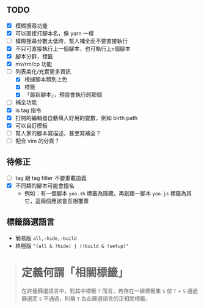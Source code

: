 
## TODO ##
- [x] 模糊搜尋功能
- [x] 可以直接打腳本名，像 yarn 一樣
- [ ] 模糊搜尋分數太低時，幫人補全而不要直接執行
- [x] 不只可直接執行上一個腳本，也可執行上`n`個腳本
- [x] 腳本分群，標籤
- [x] mv/rm/cp 功能
- [ ] 列表美化/充實更多資訊
    - [x] 根據腳本類別上色
    - [x] 標籤
    - [x] 「最新腳本」，預設會執行的那個
- [ ] 補全功能
- [x] is tag 指令
- [x] 打開的編輯器自動填入好用的變數，例如 birth path
- [x] 可以自訂模板
- [ ] 幫人家的腳本寫描述，甚至寫補全？
- [ ] 配合 vim 的分頁？

## 待修正 ##
- [ ] tag 跟 tag filter 不要重載語義
- [x] 不同類的腳本可能會撞名
    * 例如：有一個腳本 `yoo.sh` 標籤為隱藏，再創建一腳本 `yoo.js` 標籤為其它，這兩個應該會互相覆蓋

## 標籤篩選語言 ##
* 簡易版 `all,-hide,-build`
* 終極版 `"(all & !hide) | (!build & !setup)"`

> # 定義何謂「相關標籤」
> 在終極篩選語言中，對其中標籤 `T` 而言，若存在一組標籤集 `S` 使 `T` + `S` 通過篩選而 `S` 不通過，則稱 `T` 為此篩選語言的正相關標籤。
